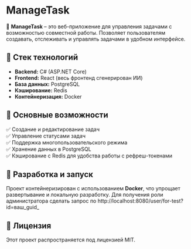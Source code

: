 # ManageTask

🚀 **ManageTask** – это веб-приложение для управления задачами с возможностью совместной работы. Позволяет пользователям создавать, отслеживать и управлять задачами в удобном интерфейсе.  

## 🔧 Стек технологий  

- **Backend:** C# (ASP.NET Core)
- **Frontend:** React  (весь фронтенд сгенерирован ИИ)
- **База данных:** PostgreSQL  
- **Кэширование:** Redis  
- **Контейнеризация:** Docker  

## 📌 Основные возможности  

✅ Создание и редактирование задач  
✅ Управление статусами задач  
✅ Поддержка многопользовательского режима  
✅ Хранение данных в PostgreSQL  
✅ Кэширование с Redis для удобства работы с рефреш-токенами 

## 🚀 Разработка и запуск  

Проект контейнеризирован с использованием **Docker**, что упрощает развертывание и локальную разработку.
Для получения роли администратора сделать запрос по http://localhost:8080/user/for-test?id=ваш_guid_

## 📜 Лицензия  

Этот проект распространяется под лицензией MIT.  